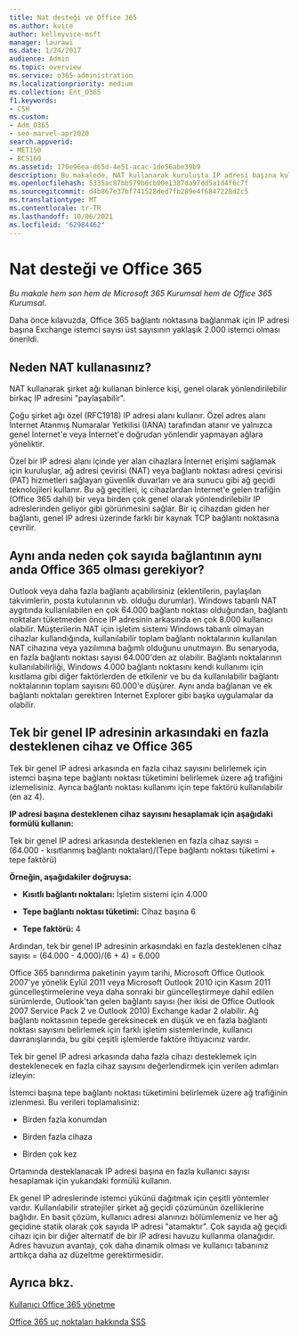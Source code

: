 ```yaml
---
title: Nat desteği ve Office 365
ms.author: kvice
author: kelleyvice-msft
manager: laurawi
ms.date: 1/24/2017
audience: Admin
ms.topic: overview
ms.service: o365-administration
ms.localizationpriority: medium
ms.collection: Ent_O365
f1.keywords:
- CSH
ms.custom:
- Adm_O365
- seo-marvel-apr2020
search.appverid:
- MET150
- BCS160
ms.assetid: 170e96ea-d65d-4e51-acac-1de56abe39b9
description: Bu makalede, NAT kullanarak kuruluşta IP adresi başına kullanabileceğiniz istemci sayısını yaklaşık olarak nasıl kullanabileceğiniz hakkında ayrıntılar sunulmaktadır.
ms.openlocfilehash: 5335ac87bb579b6cb00e1387da97dd5a1d4f6c7f
ms.sourcegitcommit: d4b867e37bf741528ded7fb289e4f6847228d2c5
ms.translationtype: MT
ms.contentlocale: tr-TR
ms.lasthandoff: 10/06/2021
ms.locfileid: "62984462"
---
```

# <a name="nat-support-with-office-365"></a>Nat desteği ve Office 365

*Bu makale hem son hem de Microsoft 365 Kurumsal hem de Office 365 Kurumsal.*

Daha önce kılavuzda, Office 365 bağlantı noktasına bağlanmak için IP adresi başına Exchange istemci sayısı üst sayısının yaklaşık 2.000 istemci olması önerildi.
  
## <a name="why-use-nat"></a>Neden NAT kullanasınız?

NAT kullanarak şirket ağı kullanan binlerce kişi, genel olarak yönlendirilebilir birkaç IP adresini "paylaşabilir".
  
Çoğu şirket ağı özel (RFC1918) IP adresi alanı kullanır. Özel adres alanı İnternet Atanmış Numaralar Yetkilisi (IANA) tarafından atanır ve yalnızca genel İnternet'e veya İnternet'e doğrudan yönlendir yapmayan ağlara yöneliktir.
  
Özel bir IP adresi alanı içinde yer alan cihazlara İnternet erişimi sağlamak için kuruluşlar, ağ adresi çevirisi (NAT) veya bağlantı noktası adresi çevirisi (PAT) hizmetleri sağlayan güvenlik duvarları ve ara sunucu gibi ağ geçidi teknolojileri kullanır. Bu ağ geçitleri, iç cihazlardan İnternet'e gelen trafiğin (Office 365 dahil) bir veya birden çok genel olarak yönlendirilebilir IP adreslerinden geliyor gibi görünmesini sağlar. Bir iç cihazdan giden her bağlantı, genel IP adresi üzerinde farklı bir kaynak TCP bağlantı noktasına çevrilir. 
  
## <a name="why-do-you-need-to-have-so-many-connections-open-to-office-365-at-the-same-time"></a>Aynı anda neden çok sayıda bağlantının aynı anda Office 365 olması gerekiyor?

Outlook veya daha fazla bağlantı açabilirsiniz (eklentilerin, paylaşılan takvimlerin, posta kutularının vb. olduğu durumlar). Windows tabanlı NAT aygıtında kullanılabilen en çok 64.000 bağlantı noktası olduğundan, bağlantı noktaları tüketmeden önce IP adresinin arkasında en çok 8.000 kullanıcı olabilir. Müşterilerin NAT için işletim sistemi Windows tabanlı olmayan cihazlar kullandığında, kullanılabilir toplam bağlantı noktalarının kullanılan NAT cihazına veya yazılımına bağımlı olduğunu unutmayın. Bu senaryoda, en fazla bağlantı noktası sayısı 64.000'den az olabilir. Bağlantı noktalarının kullanılabilirliği, Windows 4.000 bağlantı noktasını kendi kullanımı için kısıtlama gibi diğer faktörlerden de etkilenir ve bu da kullanılabilir bağlantı noktalarının toplam sayısını 60.000'e düşürer. Aynı anda bağlanan ve ek bağlantı noktaları gerektiren Internet Explorer gibi başka uygulamalar da olabilir.
  
## <a name="calculating-maximum-supported-devices-behind-a-single-public-ip-address-with-office-365"></a>Tek bir genel IP adresinin arkasındaki en fazla desteklenen cihaz ve Office 365

Tek bir genel IP adresi arkasında en fazla cihaz sayısını belirlemek için istemci başına tepe bağlantı noktası tüketimini belirlemek üzere ağ trafiğini izlemelisiniz. Ayrıca bağlantı noktası kullanımı için tepe faktörü kullanılabilir (en az 4). 
  
 **IP adresi başına desteklenen cihaz sayısını hesaplamak için aşağıdaki formülü kullanın:**
  
Tek bir genel IP adresi arkasında desteklenen en fazla cihaz sayısı = (64.000 - kısıtlanmış bağlantı noktaları)/(Tepe bağlantı noktası tüketimi + tepe faktörü)
  
 **Örneğin, aşağıdakiler doğruysa:**
  
- **Kısıtlı bağlantı noktaları:** İşletim sistemi için 4.000

- **Tepe bağlantı noktası tüketimi:** Cihaz başına 6

- **Tepe faktörü:** 4

Ardından, tek bir genel IP adresinin arkasındaki en fazla desteklenen cihaz sayısı = (64.000 - 4.000)/(6 + 4) = 6.000
  
Office 365 barındırma paketinin yayım tarihi, Microsoft Office Outlook 2007'ye yönelik Eylül 2011 veya Microsoft Outlook 2010 için Kasım 2011 güncelleştirmelerine veya daha sonraki bir güncelleştirmeye dahil edilen sürümlerde, Outlook'tan gelen bağlantı sayısı (her ikisi de Office Outlook 2007 Service Pack 2 ve Outlook 2010) Exchange kadar 2 olabilir. Ağ bağlantı noktasının tepede gereksinecek en düşük ve en fazla bağlantı noktası sayısını belirlemek için farklı işletim sistemlerinde, kullanıcı davranışlarında, bu gibi çeşitli işlemlerde faktöre ihtiyacınız vardır.
  
Tek bir genel IP adresi arkasında daha fazla cihazı desteklemek için desteklenecek en fazla cihaz sayısını değerlendirmek için verilen adımları izleyin:
  
İstemci başına tepe bağlantı noktası tüketimini belirlemek üzere ağ trafiğinin izlenmesi. Bu verileri toplamalısiniz:
  
- Birden fazla konumdan
    
- Birden fazla cihaza
    
- Birden çok kez
    
Ortamında desteklanacak IP adresi başına en fazla kullanıcı sayısı hesaplamak için yukarıdaki formülü kullanın.
  
Ek genel IP adreslerinde istemci yükünü dağıtmak için çeşitli yöntemler vardır. Kullanılabilir stratejiler şirket ağ geçidi çözümünün özelliklerine bağlıdır. En basit çözüm, kullanıcı adresi alanınızı bölümlemeniz ve her ağ geçidine statik olarak çok sayıda IP adresi "atamaktır". Çok sayıda ağ geçidi cihazı için bir diğer alternatif de bir IP adresi havuzu kullanma olanağıdır. Adres havuzun avantajı, çok daha dinamik olması ve kullanıcı tabanınız arttıkça daha az düzeltme gerektirmesidir.
  
## <a name="see-also"></a>Ayrıca bkz.

[Kullanıcı Office 365 yönetme](https://support.office.com/article/99cab9d4-ef59-4207-9f2b-3728eb46bf9a)
  
[Office 365 uç noktaları hakkında SSS](https://support.office.com/article/d4088321-1c89-4b96-9c99-54c75cae2e6d)
